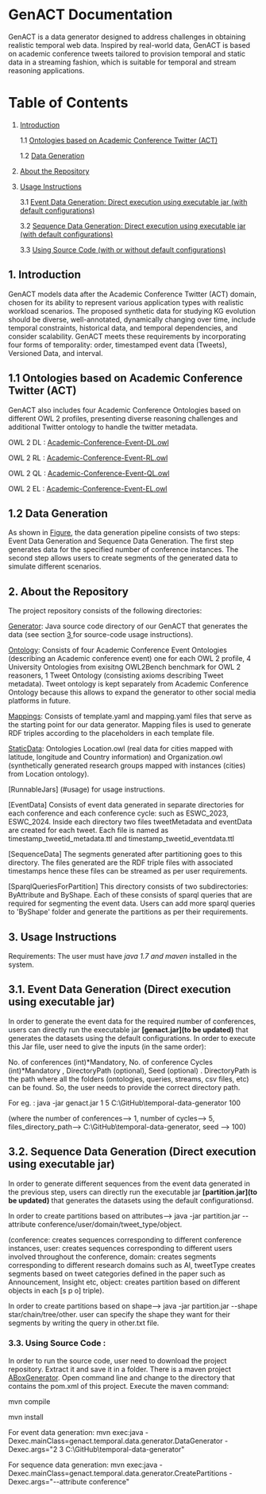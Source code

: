 # GenACT Documentation
GenACT is a data generator designed to address challenges in obtaining realistic temporal web data. Inspired by real-world data, GenACT is based on academic conference tweets tailored to provision temporal and static data in a streaming fashion, which is suitable for temporal and stream reasoning applications.

# Table of Contents

1. [ Introduction ](#intro)

   1.1 [ Ontologies based on Academic Conference Twitter (ACT) ](#tbox)
 
   1.2 [ Data Generation ](#abox)

2. [ About the Repository ](#repo)

3. [ Usage Instructions ](#usage)

   3.1 [Event Data Generation: Direct execution using executable jar (with default configurations)](#edgexe)
	   
   3.2 [Sequence Data Generation: Direct execution using executable jar (with default configurations)](#sdgexe)

   3.3 [Using Source Code (with or without default configurations) ](#code)
	   
<a name="intro"></a>
## 1. Introduction
GenACT models data after the Academic Conference Twitter (ACT) domain, chosen for its ability to represent various application types with realistic workload scenarios. The proposed synthetic data for studying KG evolution should be diverse, well-annotated, dynamically changing over time, include temporal constraints, historical data, and temporal dependencies, and consider scalability. GenACT meets these requirements by incorporating four forms of temporality: order, timestamped event data (Tweets), Versioned Data, and interval.


<a name="tbox"></a>

## 1.1 Ontologies based on Academic Conference Twitter (ACT)

GenACT also includes four Academic Conference Ontologies based on different OWL 2 profiles, presenting diverse reasoning challenges and additional Twitter ontology to handle the twitter metadata. 


OWL 2 DL : [Academic-Conference-Event-DL.owl](https://github.com/kracr/temporal-data-generator/blob/main/Ontology/Academic-Conference-Event-DL.owl)

OWL 2 RL : [Academic-Conference-Event-RL.owl](https://github.com/kracr/temporal-data-generator/blob/main/Ontology/Academic-Conference-Event-RL.owl)

OWL 2 QL : [Academic-Conference-Event-QL.owl](https://github.com/kracr/temporal-data-generator/blob/main/Ontology/Academic-Conference-Event-QL.owl)

OWL 2 EL : [Academic-Conference-Event-EL.owl](https://github.com/kracr/temporal-data-generator/blob/main/Ontology/Academic-Conference-Event-EL.owl)

<a name="abox"></a>
## 1.2 Data Generation

As shown in [Figure](https://github.com/kracr/temporal-data-generator/blob/main/images/generator_pipeline.png), the data generation pipeline consists of two steps: Event Data Generation and Sequence Data Generation. The first step generates data for the specified number of conference instances. The second step allows users to create segments of the generated data to simulate different scenarios.


<a name="repo"></a>
## 2. About the Repository
The project repository consists of the following directories:

[Generator](https://github.com/kracr/temporal-data-generator/tree/main/ABox%20Generator): Java source code directory of our GenACT that generates the data  (see section [ 3 ](#code) for source-code usage instructions). 

[Ontology](https://github.com/kracr/temporal-data-generator/tree/main/Ontology): Consists of four Academic Conference Event Ontologies (describing an Academic conference event) one for each OWL 2 profile, 4 University Ontologies from exisitng OWL2Bench benchmark for OWL 2 reasoners, 1 Tweet Ontology (consisting axioms describing Tweet metadata). Tweet ontology is kept separately from Academic Conference Ontology because this allows to expand the generator to other social media platforms in future. 

[Mappings](https://github.com/kracr/temporal-data-generator/tree/main/Mappings): Consists of template.yaml and mapping.yaml files that serve as the starting point for our data generator. Mapping files is used to generate RDF triples according to the placeholders in each template file. 

[StaticData](https://github.com/kracr/temporal-data-generator/tree/main/StaticData): Ontologies Location.owl (real data for cities mapped with latitude, longitude and Country information) and Organization.owl (synthetically generated research groups mapped with instances (cities) from Location ontology). 

[RunnableJars] (#usage) for usage instructions. 

[EventData] Consists of event data generated in separate directories for each conference and each conference cycle: such as ESWC_2023, ESWC_2024. Inside each directory two files tweetMetadata and eventData are created for each tweet. Each file is named as timestamp_tweetid_metadata.ttl and timestamp_tweetid_eventdata.ttl

[SequenceData] The segments generated after partitioning goes to this directory. The files generated are the RDF triple files with associated timestamps hence these files
 can be streamed as per user requirements. 

[SparqlQueriesForPartition] This directory consists of two subdirectories: ByAttribute and ByShape. Each of these consists of sparql queries that are
required for segmenting the event data. Users can add more sparql queries to 'ByShape' folder and generate the partitions as per their requirements.

<a name="usage"></a>
## 3. Usage Instructions

Requirements: The user must have *java 1.7 and maven* installed in the system. 

<a name="edgexe"></a>
## 3.1. Event Data Generation (Direct execution using executable jar)

In order to generate the event data for the required number of conferences, users can directly run the executable jar **[genact.jar](to be updated)** that generates the datasets using the default configurations. In order to execute this Jar file, user need to give the inputs (in the same order):  

No. of conferences (int)*Mandatory, No. of conference Cycles (int)*Mandatory , DirectoryPath (optional), Seed (optional) .  DirectoryPath is the path where all the folders (ontologies, queries, streams, csv files, etc) can be found. So, the user needs to provide the correct directory path. 

For eg. : java -jar genact.jar 1 5 C:\GitHub\temporal-data-generator 100

(where the number of conferences--> 1, number of cycles--> 5, files_directory_path--> C:\GitHub\temporal-data-generator, seed --> 100)

<a name="sdgexe"></a>
## 3.2. Sequence Data Generation (Direct execution using executable jar)

In order to generate different sequences from the event data generated in the previous step, users can directly run the executable jar **[partition.jar](to be updated)** that generates the datasets using the default configurationsd. 

In order to create partitions based on attributes--> java -jar partition.jar --attribute conference/user/domain/tweet_type/object.

(conference: creates sequences corresponding to different conference instances, user: creates sequences corresponding to different users involved throughout the conference,
domain: creates segments corresponding to different research domains such as AI, tweetType creates segments based on tweet categories defined in the 
paper such as Announcement, Insight etc, object: creates partition based on different objects in each [s p o] triple). 

In order to create partitions based on shape--> java -jar partition.jar --shape star/chain/tree/other. user can specify the shape they want for their segments
by writing the query in other.txt file. 

<a name="code"></a>
### 3.3. Using Source Code :
In order to run the source code, user need to download the project repository. Extract it and save it in a folder. There is a maven project [ABoxGenerator](https://github.com/kracr/temporal-data-generator). Open command line and change to the directory that contains the pom.xml of this project. Execute the maven command:

mvn compile

mvn install

For event data generation: mvn exec:java -Dexec.mainClass=genact.temporal.data.generator.DataGenerator -Dexec.args="2 3 C:\GitHub\temporal-data-generator"

For sequence data generation: mvn exec:java -Dexec.mainClass=genact.temporal.data.generator.CreatePartitions -Dexec.args="--attribute conference"
